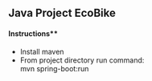 Java Project EcoBike
-------------------------------


#### Instructions**
   - Install maven
   - From project directory run command: \
   mvn spring-boot:run
   